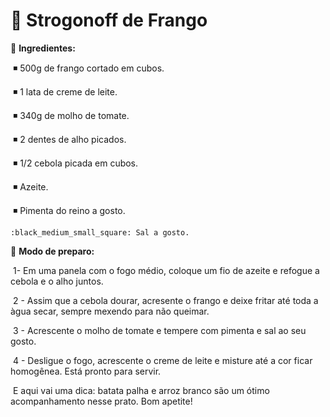 # :chicken: Strogonoff de Frango

:chicken: **Ingredientes:**

​    :black_medium_small_square: 500g de frango cortado em cubos.

​    :black_medium_small_square: 1 lata de creme de leite.

​    :black_medium_small_square: 340g de molho de tomate.

​    :black_medium_small_square: 2 dentes de alho picados.

​    :black_medium_small_square: 1/2 cebola picada em cubos​.

​    :black_medium_small_square: Azeite.

​    :black_medium_small_square: Pimenta do reino a gosto.
    
    :black_medium_small_square: Sal a gosto.

:chicken: **Modo de preparo:**

​    1- ​Em uma panela com o fogo médio, coloque um fio de azeite e refogue a cebola e o alho juntos.

​    2 - Assim que a cebola dourar, acresente o frango e deixe fritar até toda a àgua secar, sempre mexendo para não queimar.

​    3 - Acrescente o molho de tomate e tempere com pimenta e sal ao seu gosto.

​    4 - Desligue o fogo, acrescente o creme de leite e misture até a cor ficar homogênea. Está pronto para servir.

​    E aqui vai uma dica: batata palha e arroz branco são um ótimo acompanhamento nesse prato​. Bom apetite! ​​ 



